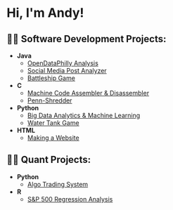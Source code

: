 <h1>Hi, I'm Andy!</h1>


<h2>👨‍💻 Software Development Projects:</h2>

- <b>Java</b>
  - [OpenDataPhilly Analysis](https://)
  - [Social Media Post Analyzer](https://)
  - [Battleship Game](https://)
- <b>C</b>
  - [Machine Code Assembler & Disassembler](https://)
  - [Penn-Shredder](https://)
- <b>Python</b>
  - [Big Data Analytics & Machine Learning](https://)
  - [Water Tank Game](https://)
- <b>HTML</b>
  - [Making a Website](https://)
 
  
<h2>👨‍💻 Quant Projects:</h2>

- <b>Python</b>
  - [Algo Trading System](https://github.com/joshmadakor1/Package-Delivery-Pathfinding-Algorithm)
- <b>R</b>
  - [S&P 500 Regression Analysis](https://)


<!--
**acspace2/acspace2** is a ✨ _special_ ✨ repository because its `README.md` (this file) appears on your GitHub profile.

Here are some ideas to get you started:

- 🔭 I’m currently working on ...
- 🌱 I’m currently learning ...
- 👯 I’m looking to collaborate on ...
- 🤔 I’m looking for help with ...
- 💬 Ask me about ...
- 📫 How to reach me: ...
- 😄 Pronouns: ...
- ⚡ Fun fact: ...
-->

